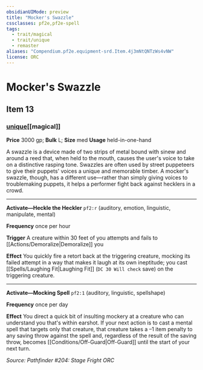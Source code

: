```yaml
---
obsidianUIMode: preview
title: "Mocker's Swazzle"
cssclasses: pf2e,pf2e-spell
tags:
  - trait/magical
  - trait/unique
  - remaster
aliases: "Compendium.pf2e.equipment-srd.Item.4j3mNtQNTzWs4vNW"
license: ORC
---
```

# Mocker's Swazzle
## Item 13
### [unique](unique "Unique Rarity Trait")[[magical]]


**Price** 3000 gp; 
**Bulk** L; **Size** med
**Usage** held-in-one-hand

A swazzle is a device made of two strips of metal bound with sinew and around a reed that, when held to the mouth, causes the user's voice to take on a distinctive rasping tone. Swazzles are often used by street puppeteers to give their puppets' voices a unique and memorable timber. A mocker's swazzle, though, has a different use—rather than simply giving voices to troublemaking puppets, it helps a performer fight back against hecklers in a crowd.

* * *

**Activate—Heckle the Heckler** `pf2:r` (auditory, emotion, linguistic, manipulate, mental)

**Frequency** once per hour

**Trigger** A creature within 30 feet of you attempts and fails to [[Actions/Demoralize|Demoralize]] you

**Effect** You quickly fire a retort back at the triggering creature, mocking its failed attempt in a way that makes it laugh at its own ineptitude; you cast [[Spells/Laughing Fit|Laughing Fit]] (`DC 30 Will check` save) on the triggering creature.

* * *

**Activate—Mocking Spell** `pf2:1` (auditory, linguistic, spellshape)

**Frequency** once per day

**Effect** You direct a quick bit of insulting mockery at a creature who can understand you that's within earshot. If your next action is to cast a mental spell that targets only that creature, that creature takes a –1 item penalty to any saving throw against the spell and, regardless of the result of the saving throw, becomes [[Conditions/Off-Guard|Off-Guard]] until the start of your next turn.

*Source: Pathfinder #204: Stage Fright*
*ORC*